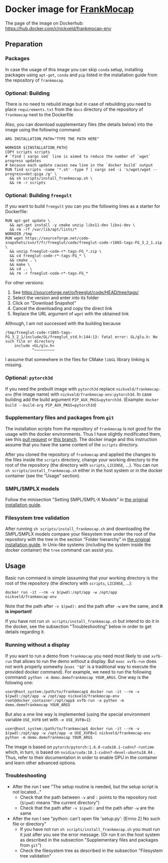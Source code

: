 # Docker image for [FrankMocap](https://github.com/facebookresearch/frankmocap)

The page of the image on Dockerhub: https://hub.docker.com/r/nickveld/frankmocap-env

## Preparation

### Packages
In case the usage of this image
you can skip `conda` setup, installing packages using `apt-get`, `conda` and `pip`
listed in the installation guide from the repository of `frankmocap`.

### Optional: Building

There is no need to rebuild image but in case of rebuilding
you need to place `requirements.txt` from the `docs` directory of the repository of `frankmocap` next to the Dockerfile

Also, you can download supplementary files (the details below) into the image using the following command:
```
ARG INSTALLATION_PATH="TYPE THE PATH HERE"

WORKDIR ${INSTALLATION_PATH}
COPY scripts scripts
# `find | xargs sed` line is aimed to reduce the number of `wget` progress updates
# because each update causes new line in the `docker build` output
RUN find scripts -name '*.sh' -type f | xargs sed -i 's/wget/wget --progress=dot:giga /g' \
  && sh scripts/install_frankmocap.sh \
  && rm -r scripts
```

### Optional: Building `freegult`

If you want to build `freegult` you can you the following lines as a starter for Dockerfile:
```
RUN apt-get update \
  && apt-get install -y cmake unzip libx11-dev libxi-dev \
  && rm -rf /var/lib/apt/lists/*
WORKDIR /tmp
RUN wget https://sourceforge.net/code-snapshots/svn/f/fr/freeglut/code/freeglut-code-r1865-tags-FG_3_2_1.zip \
  && unzip freeglut-code-r*-tags-FG_*.zip \
  && cd freeglut-code-r*-tags-FG_* \
  && cmake . \
  && make \
  && cd .. \
  && rm -r freeglut-code-r*-tags-FG_*
```

For other versions:
1. See https://sourceforge.net/p/freeglut/code/HEAD/tree/tags/
2. Select the version and enter into its folder
3. Click on "Download Snapshot"
4. Cancel the downloading and copy the direct link
5. Replace the URL argument of `wget` with the obtained link

Although, I am not successed with the building because
```
/tmp/freeglut-code-r1865-tags-FG_3_2_1/include/GL/freeglut_std.h:144:13: fatal error: GL/glu.h: No such file or directory
    include <GL/glu.h>
            ^~~~~~~~~~
```

I assume that somewhere in the files for CMake `libGL` library linking is missing.

### Optional: `pytorch3d`
If you need the prebuilt image with `pytorch3d`
replace `nickveld/frankmocap-env` (the image name) with `nickveld/frankmocap-env:pytorch3d`.
In case building add the build argument `PIP_AUX_PKGS=pytorch3d`. (Example: `docker build --build-arg PIP_AUX_PKGS=pytorch3d`)

### Supplementary files and packages from `git`

The installation scripts from the repository of `frankmocap` is not good for the usage with the docker environments.
Thus I have slightly modificated them, see this
[pull request](https://github.com/facebookresearch/frankmocap/pull/108)
or [this branch](https://github.com/NickVeld/frankmocap/tree/download-and-setup-apart).
The docker image and this instruction assume that you have the same content of the `scripts` directory.

After you cloned the repository of `frankmocap` and applied the changes to the files inside the `scripts` directory,
change your working directory to the root of the repository (the directory with `scripts`, `LICENSE`, ...).
You can run `sh scripts/install_frankmocap.sh` either in the host system
or in the docker container (see the "Usage" section).

### SMPL/SMPLX models

Follow the minisection "Setting SMPL/SMPL-X Models"
in [the original installation guide](https://github.com/facebookresearch/frankmocap/blob/master/docs/INSTALL.md).

### Filesystem tree validation

After running `sh scripts/install_frankmocap.sh` and downloading the SMPL/SMPLX models compare your filesystem tree under the root of the repository with the tree in the section "Folder hierarchy"
in [the original installation guide](https://github.com/facebookresearch/frankmocap/blob/master/docs/INSTALL.md#folder-hierarchy).
In Unix-like systems (including the system inside the docker container) the `tree` command can assist you.

## Usage

Basic run command is simple (assuming that your working directory
is the root of the repository (the directory with `scripts`, `LICENSE`, ...):

`docker run -it --rm -v $(pwd):/opt/app -w /opt/app nickveld/frankmocap-env`

Note that the path after `-v $(pwd):` and the path after `-w` are the same, and **it is important**!

If you have not run `sh scripts/install_frankmocap.sh` but intend to do it in the docker,
see the subsection "Troubleshooting" below in order to get details regarding it.

### Running without a display

If you want to run a demo from `frankmocap` you need most likely to use `xvfb-run`
that allows to run the demo without a display.
But `exec xvfb-run` does not work properly somewhy
(`exec "$@"` is a traditional way to execute the provided docker command).
For example, we need to run the following command: `python -m demo.demofrankmocap YOUR_ARGS`.
One way is the folowing one:
```
user@host_system:/path/to/frankmocap$ docker run -it --rm -v $(pwd):/opt/app -w /opt/app nickveld/frankmocap-env
root@docker_container:/opt/app$ xvfb-run -a python -m demo.demofrankmocap YOUR_ARGS
```

But also a one line way is implemented (using the special environment variable `USE_XVFB` set with `-e USE_XVFB=1`):
```
user@host_system:/path/to/frankmocap$ docker run -it --rm -v $(pwd):/opt/app -w /opt/app -e USE_XVFB=1 nickveld/frankmocap-env python -m demo.demofrankmocap YOUR_ARGS
```

The image is based on `pytorch/pytorch:1.6.0-cuda10.1-cudnn7-runtime`
which, in turn, is based on `nvidia/cuda:10.1-cudnn7-devel-ubuntu18.04` .
Thus, refer to their documentation in order to enable GPU in the container and learn other advanced options. 

### Troubleshooting

* After the run I see "The setup routine is needed, but the setup script is not located..."
  * Check that the path between `-v` and `:` points to the repository root (`$(pwd)` means "the current directory")
  * Check that the path after `-v $(pwd):` and the path after `-w` are the same
* After the run I see "python: can't open file 'setup.py': \[Errno 2\] No such file or directory"
  * If you have not run `sh scripts/install_frankmocap.sh` you must run it just after you see the error message.
    (Or run it on the host system as described in the subsection "Supplementary files and packages from `git`")
  * Check the filesystem tree as described in the subsection "Filesystem tree validation"